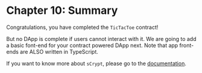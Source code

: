 # Chapter 10: Summary

Congratulations, you have completed the `TicTacToe` contract!

But no DApp is complete if users cannot interact with it. We are going to add a basic font-end for your contract powered DApp next. Note that app front-ends are ALSO written in TypeScript.

If you want to know more about `sCrypt`, please go to the [documentation](https://scrypt.io/scrypt-ts).